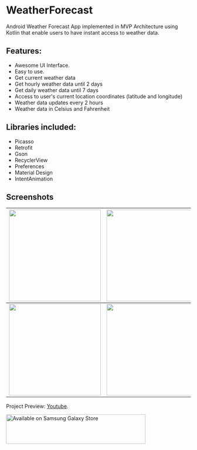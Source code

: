 # WeatherForecast
Android Weather Forecast App implemented in MVP Architecture using Kotlin that enable users to have instant access to weather data.

## Features:

- Awesome UI Interface.
- Easy to use.
- Get current weather data
- Get hourly weather data until 2 days
- Get daily weather data until 7 days
- Access to user's current location coordinates (latitude and longitude)
- Weather data updates every 2 hours
- Weather data in Celsius and Fahrenheit

## Libraries included:

- Picasso
- Retrofit
- Gson
- RecyclerView
- Preferences
- Material Design
- IntentAnimation

## Screenshots

| <img src="https://i.imgur.com/tWF0HNr.png" width="250">  | <img src="https://i.imgur.com/Me0cMl0.png" width="250"> | <img src="https://i.imgur.com/9WEhf6d.png" width="250">   
| ------------- | ------------- | ------------- |
| <img src="https://i.imgur.com/O4KIv2K.jpg" width="250">  | <img src="https://i.imgur.com/AZSg3wl.jpg" width="250"> | <img src="https://i.imgur.com/lsQTy0H.jpg" width="250"> 

Project Preview: [Youtube](https://youtu.be/FCpmjr6GrHU).

<a href="https://galaxy.store/forecast"><img src="https://img.samsungapps.com/seller/images/badges/galaxyStore/png_big/GalaxyStore_English.png?ver=1599637432000" alt="Available on Samsung Galaxy Store"  width="380" height="80"></a>
